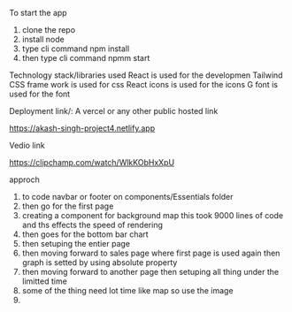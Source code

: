  To start the app
 
1. clone the repo
2. install node
3. type cli command npm install
4. then type cli command npmm start

Technology stack/libraries used 
 React is used for the developmen
 Tailwind CSS frame work is used for css
 React icons is used for the icons
 G font is used for the font
 
Deployment link/: A vercel or any other public hosted link  
 
 https://akash-singh-project4.netlify.app
 
Vedio link 
 
 
https://clipchamp.com/watch/WlkKObHxXpU
 
  approch  
1. to code navbar or footer on components/Essentials folder
2.  then go for the first page
3.  creating a component for background map this took 9000 lines of code and ths effects the speed of rendering
4.  then goes for the bottom bar chart
5.  then setuping the entier page
6.  then moving forward to sales page where first page is used again then graph is setted by using absolute property
7.  then moving forward to another page  then setuping all thing under the limitted time
8.  some of the thing need lot time like map so use the image 
9.  
